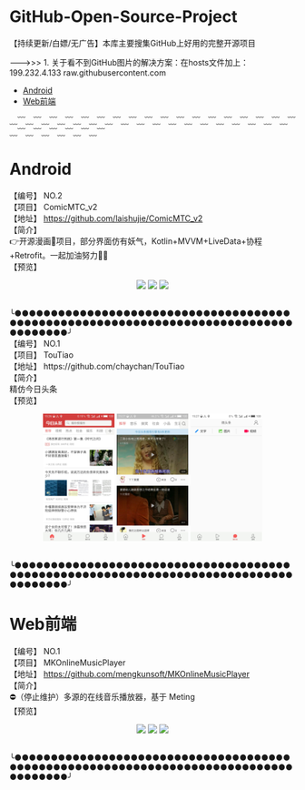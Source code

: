 # GitHub-Open-Source-Project
【持续更新/白嫖/无广告】本库主要搜集GitHub上好用的完整开源项目  

--->>> 1. 关于看不到GitHub图片的解决方案：在hosts文件加上：199.232.4.133 raw.githubusercontent.com 

- [Android](#Android)  
- [Web前端](#Web前端)  

﹏﹋﹏﹋﹏﹋﹏﹋﹏﹋﹏﹋﹏﹋﹏﹋﹏﹋﹏﹋﹏﹋﹏﹋﹏﹋﹏﹋﹏﹋﹏﹋﹏﹋﹏﹋﹏﹋﹏﹋﹏﹋﹏﹋﹏﹋﹏﹋
# Android<br>
【编号】 NO.2<br>
【项目】 ComicMTC_v2<br>
【地址】 https://github.com/laishujie/ComicMTC_v2<br>
【简介】<br>
:point_right:开源漫画:book:项目，部分界面仿有妖气，Kotlin+MVVM+LiveData+协程+Retrofit。一起加油努力:muscle::muscle:
<br>
【预览】<br>
<p align="center">
<img src="https://gitee.com/LaiShuJie/APK/raw/master/home.jpg" width="25%"/>
<img src="https://gitee.com/LaiShuJie/APK/raw/master/detail.jpg" width="25%"/>
<img src="https://gitee.com/LaiShuJie/APK/raw/master/preview.jpg" width="25%"/>
</p><br>
╰●●●●●●●●●●●●●●●●●●●●●●●●●●●●●●●●●●●●●●●●●●●●●●●●●●●●●●●●●●●●●●●●●●●●●●●●●●●●●●●●●●●●●╯<br>
【编号】 NO.1<br>
【项目】 TouTiao<br>
【地址】 https://github.com/chaychan/TouTiao<br>
【简介】<br>
精仿今日头条<br>
【预览】<br>
<p align="center">
<img src="https://raw.githubusercontent.com/chaychan/TouTiaoPics/master/screenshot/home.jpg" width="25%"/>
<img src="https://raw.githubusercontent.com/chaychan/TouTiaoPics/master/screenshot/video.jpg" width="25%"/>
<img src="https://raw.githubusercontent.com/chaychan/TouTiaoPics/master/screenshot/micro.jpg" width="25%"/>
</p><br>
╰●●●●●●●●●●●●●●●●●●●●●●●●●●●●●●●●●●●●●●●●●●●●●●●●●●●●●●●●●●●●●●●●●●●●●●●●●●●●●●●●●●●●●╯<br>

# Web前端<br>
【编号】 NO.1<br>
【项目】 MKOnlineMusicPlayer<br>
【地址】 https://github.com/mengkunsoft/MKOnlineMusicPlayer<br>
【简介】<br>
:no_entry:（停止维护）多源的在线音乐播放器，基于 Meting<br>
【预览】<br>
<p align="center">
<img src="https://user-images.githubusercontent.com/16880885/30487091-f7b45980-9a64-11e7-9588-8b6b87ac6763.jpg" width="25%"/>
<img src="https://user-images.githubusercontent.com/16880885/30487141-1f8ad416-9a65-11e7-960c-a102c47a3d0e.jpg" width="25%"/>
<img src="https://user-images.githubusercontent.com/16880885/30487344-c93a0306-9a65-11e7-92f3-552072b1dbce.jpg" width="25%"/>
</p><br>
╰●●●●●●●●●●●●●●●●●●●●●●●●●●●●●●●●●●●●●●●●●●●●●●●●●●●●●●●●●●●●●●●●●●●●●●●●●●●●●●●●●●●●●╯<br>
